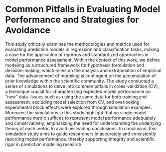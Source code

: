 # Common Pitfalls in Evaluating Model Performance and Strategies for Avoidance

This study critically examines the methodologies and metrics used for evaluating prediction models in regression and classification tasks, making a case for the application of rigorous and standardized approaches in model performance assessment. Within the context of this work, we define modeling as a structured framework for hypothesis formulation and decision-making, which relies on the analysis and extrapolation of empirical data. The advancement of modeling is contingent on the accumulation of prior knowledge within the scientific community.
    The study conducted a series of simulations to delve into common pitfalls in cross-validation (CV), a technique crucial for characterizing expected model performance on “new” data.  Issues such as using the same data for both training and assessment, excluding model selection from CV, and overlooking experimental block effects were explored through simulation examples. Moreover, the simulations in this study highlight that no single model performance metric suffices to represent model performance adequately and conservatively, emphasizing the need for understanding the underlying theory of each metric to avoid misleading conclusions. In conclusion, this simulation study aims to guide researchers in accurately and consistently reporting model performance, thereby supporting integrity and scientific rigor in prediction modeling research.
